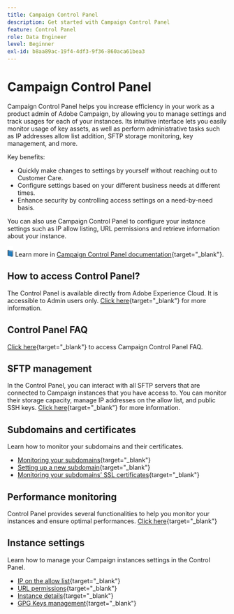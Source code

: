 ```yaml
---
title: Campaign Control Panel
description: Get started with Campaign Control Panel
feature: Control Panel
role: Data Engineer
level: Beginner
exl-id: b8aa89ac-19f4-4df3-9f36-860aca61bea3
---
```

# Campaign Control Panel

Campaign Control Panel helps you increase efficiency in your work as a product admin of Adobe Campaign, by allowing you to manage settings and track usages for each of your instances. Its intuitive interface lets you easily monitor usage of key assets, as well as perform administrative tasks such as IP addresses allow list addition, SFTP storage monitoring, key management, and more.

Key benefits:

* Quickly make changes to settings by yourself without reaching out to Customer Care.
* Configure settings based on your different business needs at different times.
* Enhance security by controlling access settings on a need-by-need basis.

You can also use Campaign Control Panel to configure your instance settings such as IP allow listing, URL permissions and retrieve information about your instance.

![](../assets/do-not-localize/book.png) Learn more in [Campaign Control Panel documentation](https://experienceleague.adobe.com/docs/control-panel/using/control-panel-home.html?lang=en){target="_blank"}.

## How to access Control Panel?

The Control Panel is available directly from Adobe Experience Cloud. It is accessible to Admin users only. [Click here](https://experienceleague.adobe.com/docs/control-panel/using/discover-control-panel/accessing-control-panel.html){target="_blank"} for more information.

## Control Panel FAQ

[Click here](https://experienceleague.adobe.com/docs/control-panel/using/faq.html?lang=en#control-panel){target="_blank"} to access Campaign Control Panel FAQ.

## SFTP management

In the Control Panel, you can interact with all SFTP servers that are connected to Campaign instances that you have access to. You can monitor their storage capacity, manage IP addresses on the allow list, and public SSH keys. [Click here](https://experienceleague.adobe.com/docs/control-panel/using/sftp-management/about-sftp-management.html?lang=en#sftp-management){target="_blank"} for more information.

## Subdomains and certificates

Learn how to monitor your subdomains and their certificates.

* [Monitoring your subdomains](https://experienceleague.adobe.com/docs/control-panel/using/subdomains-and-certificates/monitoring-subdomains.html){target="_blank"}
* [Setting up a new subdomain](https://experienceleague.adobe.com/docs/control-panel/using/subdomains-and-certificates/setting-up-new-subdomain.html){target="_blank"}
* [Monitoring your subdomains’ SSL certificates](https://experienceleague.adobe.com/docs/control-panel/using/subdomains-and-certificates/monitoring-ssl-certificates.html){target="_blank"}

## Performance monitoring

Control Panel provides several functionalities to help you monitor your instances and ensure optimal performances. [Click here](https://experienceleague.adobe.com/docs/control-panel/using/performance-monitoring/about-performance-monitoring.html){target="_blank"}


## Instance settings

Learn how to manage your Campaign instances settings in the Control Panel.
* [IP on the allow list](https://experienceleague.adobe.com/docs/control-panel/using/instances-settings/ip-allow-listing-instance-access.html){target="_blank"}
* [URL permissions](https://experienceleague.adobe.com/docs/control-panel/using/instances-settings/url-permissions.html){target="_blank"}
* [Instance details](https://experienceleague.adobe.com/docs/control-panel/using/instances-settings/instance-details.html){target="_blank"}
* [GPG Keys management](https://experienceleague.adobe.com/docs/control-panel/using/instances-settings/gpg-keys-management.html){target="_blank"}
